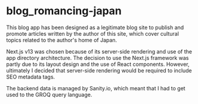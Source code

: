 # blog_romancing-japan

This blog app has been designed as a legitimate blog site to publish and promote articles written by the author of this site, which cover cultural topics related to the author's home of Japan.

Next.js v13 was chosen because of its server-side rendering and use of the app directory architecture. The decision to use the Next.js framework was partly due to its layout design and the use of React components. However, ultimately I decided that server-side rendering would be required to include SEO metadata tags.

The backend data is managed by Sanity.io, which meant that I had to get used to the GROQ query language.
